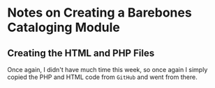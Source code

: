 # Notes on Creating a Barebones Cataloging Module

## Creating the HTML and PHP Files
Once again, I didn't have much time this week, so once again I simply copied 
the PHP and HTML code from `GitHub` and went from there.
